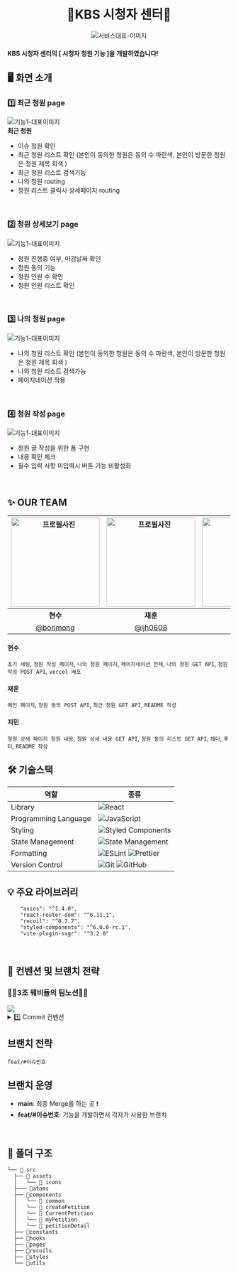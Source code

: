 <div align="center">
<h1> 💙KBS 시청자 센터💙 </h1>
<img src="https://github.com/CDS-Seminar-Team3/CDS3-Client/assets/92876819/5a92f14d-43cb-41d6-b124-1baf0bdb3e73"  alt="서비스대표-이미지" />
</div>
<h4>KBS 시청자 센터의 [ 시청자 청원 기능 ]을 개발하였습니다!</h4>

<h2>🖥 화면 소개</h2>
<h3> 1️⃣ 최근 청원 page </h3>
<img src="https://github.com/SopkathonTeam3/Client/assets/81609304/ad52dd2a-7fa7-493f-bdbb-a825b2f1a134"  alt="기능1-대표이미지" />
<div ><strong> 최근 청원 </strong>  
  <ul> 
    <li>이슈 청원 확인</li>
      <li>최근 청원 리스트 확인 (본인이 동의한 청원은 동의 수 파란색, 본인이 방문한 청원은 청원 제목 회색 )</li>
        <li>최근 청원 리스트 검색기능 </li>
       <li>나의 청원 routing</li>
      <li>청원 리스트 클릭시 상세페이지 routing</li>
  </ul><br/></div>



<h3> 2️⃣ 청원 상세보기 page </h3>
<img src="https://github.com/SopkathonTeam3/Client/assets/81609304/5508a245-a4e6-41ab-904b-7b67f9e9d5cc"  alt="기능1-대표이미지" />
<div >
  <ul> 
    <li>청원 진행중 여부, 마감날짜 확인</li>
      <li>청원 동의 기능</li>
       <li>청원 인원 수 확인</li>
      <li>청원 인원 리스트 확인</li>
  </ul>
  <br/></div>


<h3> 3️⃣ 나의 청원 page  </h3>
<img src="https://github.com/SopkathonTeam3/Client/assets/81609304/70955436-9e51-460c-a575-dcade5e3dfa1"  alt="기능1-대표이미지" />
<div >
    <ul> 
   <li>나의 청원 리스트 확인 (본인이 동의한 청원은 동의 수 파란색, 본인이 방문한 청원은 청원 제목 회색 )</li>
      <li>나의 청원 리스트 검색가능</li>
      <li>페이지네이션 적용</li>
  </ul>
  <br/></div>


<h3> 4️⃣ 청원 작성 page </h3>
<img src="https://github.com/SopkathonTeam3/Client/assets/81609304/3e93b242-d5db-45ea-8f3b-ed9ca877cb66"  alt="기능1-대표이미지" />
<div >
    <ul> 
    <li>청원 글 작성을 위한 폼 구현</li>
             <li>내용 확인 체크</li>
      <li>필수 입력 사항 미입력시 버튼 기능 비활성화</li>
  </ul>
  <br/></div>

## ✨ OUR TEAM

| <img src="https://github.com/CDS-Seminar-Team3/CDS3-Client/assets/92876819/86b76119-439a-4340-8a15-5efeb79a0488" width="200" alt="프로필사진"> | <img src="https://github.com/CDS-Seminar-Team3/CDS3-Client/assets/92876819/7aa610ff-fc78-460c-9a64-417b28d8df49" width="200" alt="프로필사진"> | <img src="https://avatars.githubusercontent.com/u/92876819?v=4" width="200" alt="프로필사진"> | 
| :---: | :---: | :---: |
| <div align = "center"><b>현수</b></div> | <div align = "center"><b>재훈</b></div> | <div align = "center"><b>지민</b></div>  | 
| [@borimong](https://github.com/borimong) | [@ljh0608](https://github.com/ljh0608) | [@urjimyu](https://github.com/urjimyu) | 

#### 현수
`초기 세팅`, `청원 작성 페이지`, `나의 청원 페이지`, `페이지네이션 전체`, `나의 청원 GET API`, `청원 작성 POST API`, `vercel 배포`
#### 재훈 
`메인 페이지`, `청원 동의 POST API`, `최근 청원 GET API`, `README 작성`
#### 지민
`청원 상세 페이지 청원 내용`, `청원 상세 내용 GET API`, `청원 동의 리스트 GET API`, `헤더`, `푸터`, `README 작성`

<h2> 🛠 기술스택 </h2>

   <div align="center">

| 역할                 | 종류                                                                                                                                                                                                              |
| -------------------- | ----------------------------------------------------------------------------------------------------------------------------------------------------------------------------------------------------------------- |
| Library              | ![React](https://img.shields.io/badge/React-61DAFB?style=for-the-badge&logo=React&logoColor=black)                                                                                                                |
| Programming Language | ![JavaScript](https://img.shields.io/badge/JavaScript-F7DF1E.svg?style=for-the-badge&logo=JavaScript&logoColor=black)                                                                                             |
| Styling              | ![Styled Components](https://img.shields.io/badge/styled--components-DB7093?style=for-the-badge&logo=styled-components&logoColor=white)                                                                           |
| State Management     | ![State Management](https://img.shields.io/badge/recoil-f26b00?style=for-the-badge&logo=Recoil)                                                                                                                   |
| Formatting           | ![ESLint](https://img.shields.io/badge/ESLint-4B3263?style=for-the-badge&logo=eslint&logoColor=white) ![Prettier](https://img.shields.io/badge/Prettier-F7B93E?style=for-the-badge&logo=prettier&logoColor=white) |
| Version Control      | ![Git](https://img.shields.io/badge/git-%23F05033.svg?style=for-the-badge&logo=git&logoColor=white) ![GitHub](https://img.shields.io/badge/github-%23121011.svg?style=for-the-badge&logo=github&logoColor=white)  |
</div>



<h2> 💡 주요 라이브러리 </h2>

 
```
    "axios": "^1.4.0",
    "react-router-dom": "^6.11.1",
    "recoil": "^0.7.7",
    "styled-components": "^6.0.0-rc.1",
    "vite-plugin-svgr": "^3.2.0"
```

<br/>

<h2>  📄 컨벤션 및 브랜치 전략 </h2>
<h3>🔽💙3조 웨비들의 팀노션💙🔽</h3>
<a href="[https://www.notion.so/git-8a86d89ed70e4c48b2e5281b9a3f82f3](https://www.notion.so/9e8cfc89cef244e68afc45f32d597fdf)"><img src="https://img.shields.io/badge/Notion 링크-white?style=for-the-badge&logo=Notion&logoColor=000000"/></a>

<details>
<summary> 1️⃣ Commit 컨벤션  </summary>

* 기본적인것 (feat, fix, chore, ..) 위주로만 지키기!

| 제목     | 내용                                            |
| -------- | -------------------------------------------    |
| init     | 브랜치 첫 커밋                                  |
| feat     | 새로운 기능을 추가할 경우                        |
| fix      | 버그를 고친 경우                                |
| chore    | 그 외 자잘한 수정에 대한 커밋(주석추가 문서 수정) |
| docs     | 문서 수정에 대한 커밋                           |
| style    | style: 코드 스타일 혹은 포맷 등에 관한 커밋      |
| refactor | 코드 리팩토링에 대한 커밋                        |
</details>

## 브랜치 전략

`feat/#이슈번호`

## 브랜치 운영

- **main**: 최종 Merge를 하는 곳 ❗️
- **feat/#이슈번호**: 기능을 개발하면서 각자가 사용한 브랜치

<br/>

<h2> 📁 폴더 구조 </h2>

```
└── 📁 src
  ├── 📁 assets
  │   └── 📁 icons
  ├─── 📁atoms
  ├── 📁components 
  │   └── 📁 common
  │   └── 📁 createPetition
  │   └── 📁 CurrentPetition
  │   └── 📁 myPetition
  │   └── 📁 petitionDetail
  ├── 📁constants
  ├── 📁hooks
  ├── 📁pages
  ├── 📁recoils
  ├── 📁styles
  └── 📁utils

```


<br/>
